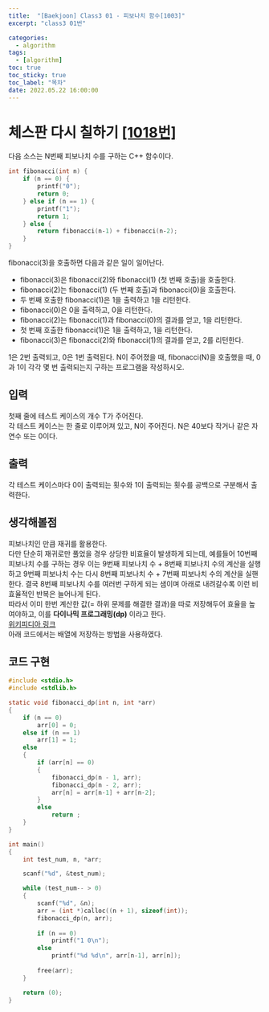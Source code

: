```yaml
---
title:  "[Baekjoon] Class3 01 - 피보나치 함수[1003]"
excerpt: "class3 01번"

categories:
  - algorithm
tags:
  - [algorithm]
toc: true
toc_sticky: true
toc_label: "목차"
date: 2022.05.22 16:00:00
---
```


# 체스판 다시 칠하기 [[1018번]](https://www.acmicpc.net/problem/1018)
다음 소스는 N번째 피보나치 수를 구하는 C++ 함수이다.    
```c
int fibonacci(int n) {
    if (n == 0) {
        printf("0");
        return 0;
    } else if (n == 1) {
        printf("1");
        return 1;
    } else {
        return fibonacci(n‐1) + fibonacci(n‐2);
    }
}
```
fibonacci(3)을 호출하면 다음과 같은 일이 일어난다.    
* fibonacci(3)은 fibonacci(2)와 fibonacci(1) (첫 번째 호출)을 호출한다.
* fibonacci(2)는 fibonacci(1) (두 번째 호출)과 fibonacci(0)을 호출한다.    
* 두 번째 호출한 fibonacci(1)은 1을 출력하고 1을 리턴한다.    
* fibonacci(0)은 0을 출력하고, 0을 리턴한다.
* fibonacci(2)는 fibonacci(1)과 fibonacci(0)의 결과를 얻고, 1을 리턴한다.
* 첫 번째 호출한 fibonacci(1)은 1을 출력하고, 1을 리턴한다.
* fibonacci(3)은 fibonacci(2)와 fibonacci(1)의 결과를 얻고, 2를 리턴한다.

1은 2번 출력되고, 0은 1번 출력된다. N이 주어졌을 때, fibonacci(N)을 호출했을 때, 0과 1이 각각 몇 번 출력되는지 구하는 프로그램을 작성하시오.    

## 입력
첫째 줄에 테스트 케이스의 개수 T가 주어진다.    
각 테스트 케이스는 한 줄로 이루어져 있고, N이 주어진다. N은 40보다 작거나 같은 자연수 또는 0이다.    

## 출력
각 테스트 케이스마다 0이 출력되는 횟수와 1이 출력되는 횟수를 공백으로 구분해서 출력한다.    

## 생각해볼점
피보나치인 만큼 재귀를 활용한다.    
다만 단순히 재귀로만 풀었을 경우 상당한 비효율이 발생하게 되는데, 예를들어 10번째 피보나치 수를 구하는 경우 이는 9번째 피보나치 수 + 8번째 피보나치 수의 계산을 실행하고 9번째 피보나치 수는 다시 8번째 피보나치 수 + 7번째 피보나치 수의 계산을 실핸한다. 결국 8번째 피보나치 수를 여러번 구하게 되는 샘이며 아래로 내려갈수록 이런 비효율적인 반복은 늘어나게 된다.    
따라서 이미 한번 계산한 값(= 하위 문제를 해결한 결과)을 따로 저장해두어 효율을 높여야하고, 이를 **다이나믹 프로그래밍(dp)** 이라고 한다.    
[위키피디아 링크](https://ko.wikipedia.org/wiki/%EB%8F%99%EC%A0%81_%EA%B3%84%ED%9A%8D%EB%B2%95)    
아래 코드에서는 배열에 저장하는 방법을 사용하였다.    

## 코드 구현
```c
#include <stdio.h>
#include <stdlib.h>

static void	fibonacci_dp(int n, int *arr)
{
	if (n == 0)
		arr[0] = 0;
	else if (n == 1)
		arr[1] = 1;
	else
	{
		if (arr[n] == 0)
		{
			fibonacci_dp(n - 1, arr);
			fibonacci_dp(n - 2, arr);
			arr[n] = arr[n-1] + arr[n-2];
		}
		else
			return ;
	}
}

int main()
{
	int	test_num, n, *arr;

	scanf("%d", &test_num);

	while (test_num-- > 0)
	{
		scanf("%d", &n);
		arr = (int *)calloc((n + 1), sizeof(int));
		fibonacci_dp(n, arr);
		
		if (n == 0)
			printf("1 0\n");
		else
			printf("%d %d\n", arr[n-1], arr[n]);
		
		free(arr);
	}

	return (0);
}
```
